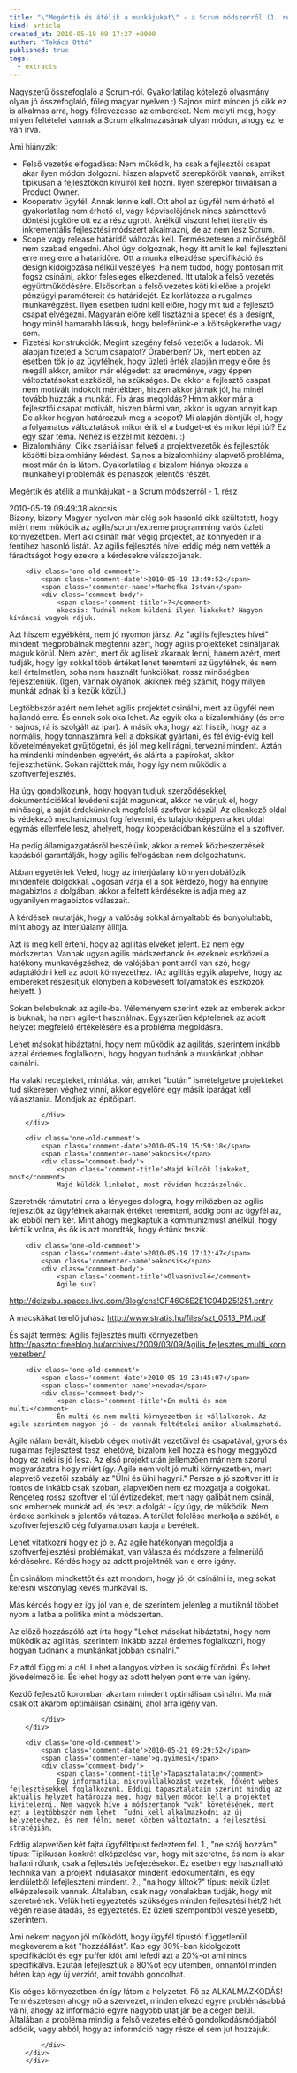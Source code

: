 ```yaml
---
title: "\"Megértik és átélik a munkájukat\" - a Scrum módszerről (1. rész)"
kind: article
created_at: 2010-05-19 09:17:27 +0000
author: "Takács Ottó"
published: true
tags: 
  - extracts
---
```

Nagyszerű összefoglaló a Scrum-ról. Gyakorlatilag kötelező olvasmány olyan jó összefoglaló, főleg magyar nyelven :) Sajnos mint minden jó cikk ez is alkalmas arra, hogy félrevezesse az embereket. Nem melyti meg, hogy milyen feltételei vannak a Scrum alkalmazásának olyan módon, ahogy ez le van írva. 

Ami hiányzik:

- Felső vezetés elfogadása: Nem működik, ha csak a fejlesztői csapat akar ilyen módon dolgozni. hiszen alapvető szerepkörök vannak, amiket tipikusan a fejlesztőkön kívülről kell hozni. Ilyen szerepkör triviálisan a Product Owner.
- Kooperatív ügyfél: Annak lennie kell. Ott ahol az ügyfél nem érhető el gyakorlatilag nem érhető el, vagy képviselőjének nincs számottevő döntési jogköre ott ez a rész ugrott. Anélkül viszont lehet iterativ és inkrementális fejlesztési módszert alkalmazni, de az nem lesz Scrum.
- Scope vagy release határidő változás kell. Természetesen a minőségből nem szabad engedni. Ahol úgy dolgoznak, hogy itt amit le kell fejleszteni erre meg erre a határidőre. Ott a munka elkezdése specifikáció és design kidolgozása nélkül veszélyes. Ha nem tudod, hogy pontosan mit fogsz csinálni, akkor felesleges elkezdened. Itt utalok a felső vezetés együttműködésére. Elsősorban a felső vezetés köti ki előre a projekt pénzügyi paramétereit és határidejét. Ez korlátozza a rugalmas munkavégzést. Ilyen esetben tudni kell előre, hogy mit tud a fejlesztő csapat elvégezni. Magyarán előre kell tisztázni a specet és a  designt, hogy minél hamarabb lássuk, hogy beleférünk-e a költségkeretbe vagy sem.
- Fizetési konstrukciók: Megint szegény felső vezetők a ludasok. Mi alapján fizeted a Scrum csapatot? Órabérben? Ok, mert ebben az esetben tök jó az ügyfélnek, hogy üzleti érték alapján megy előre és megáll akkor, amikor már elégedett az eredménye, vagy éppen változtatásokat eszközöl, ha szükséges. De ekkor a fejlesztő csapat nem motivált indokolt mértékben, hiszen akkor járnak jól, ha minél tovább húzzák a munkát. Fix áras megoldás? Hmm akkor már a fejlesztői csapat motivált, hiszen bármi van, akkor is ugyan annyit kap. De akkor hogyan határozzuk meg a scopot? Mi alapján döntjük el, hogy a folyamatos változtatások mikor érik el a budget-et és mikor lépi túl? Ez egy szar téma. Nehéz is ezzel mit kezdeni. :)
- Bizalomhiány: Cikk zseniálisan felveti a projektvezetők és fejlesztők közötti bizalomhiány kérdést. Sajnos a bizalomhiány alapvető probléma, most már én is látom. Gyakorlatilag a bizalom hiánya okozza a munkahelyi problémák és panaszok jelentős részét.

[Megértik és átélik a munkájukat - a Scrum módszerről - 1. rész](http://webisztan.blog.hu/2010/05/17/megertik_es_atelik_a_munkajukat_a_scrum_modszerrol_1_resz)

<div class='old-comments'>
		<div class='one-old-comment'>
			<span class='comment-date'>2010-05-19 09:49:38</span>
			<span class='commenter-name'>akocsis</span>
			<div class='comment-body'>
				<span class='comment-title'>Bizony, bizony</comment>
				Magyar nyelven már elég sok hasonló cikk szültetett, hogy miért nem működik az agilis/scrum/extreme programming valós üzleti környezetben.
Mert aki csinált már végig projektet, az könnyedén ír a fentihez hasonló listát.
Az agilis fejlesztés hívei eddig még nem vették a fáradtságot hogy ezekre a kérdésekre válaszoljanak.
			</div>
		</div>
		
		<div class='one-old-comment'>
			<span class='comment-date'>2010-05-19 13:49:52</span>
			<span class='commenter-name'>Marhefka István</span>
			<div class='comment-body'>
				<span class='comment-title'>?</comment>
				akocsis: Tudnál nekem küldeni ilyen linkeket? Nagyon kíváncsi vagyok rájuk.

Azt hiszem egyébként, nem jó nyomon jársz. Az "agilis fejlesztés hívei" mindent megpróbálnak megtenni azért, hogy agilis projekteket csináljanak maguk körül. Nem azért, mert ők agilisek akarnak lenni, hanem azért, mert tudják, hogy így sokkal több értéket lehet teremteni az ügyfélnek, és nem kell értelmetlen, soha nem használt funkciókat, rossz minőségben fejleszteniük. (Igen, vannak olyanok, akiknek még számít, hogy milyen munkát adnak ki a kezük közül.)

Legtöbbször azért nem lehet agilis projektet csinálni, mert az ügyfél nem hajlandó erre. És ennek sok oka lehet. Az egyik oka a bizalomhiány (és erre - sajnos, rá is szolgált az ipar). A másik oka, hogy azt hiszik, hogy az a normális, hogy tonnaszámra kell  a doksikat gyártani, és fél évig-évig kell követelményeket gyűjtögetni, és jól meg kell rágni, tervezni mindent. Aztán ha mindenki mindenben egyetért, és aláírta a papírokat, akkor fejleszthetünk. Sokan rájöttek már, hogy így nem működik a szoftverfejlesztés.

Ha úgy gondolkozunk, hogy hogyan tudjuk szerződésekkel, dokumentációkkal levédeni saját magunkat, akkor ne várjuk el, hogy minőségi, a saját érdekünknek megfelelő szoftver készül. Az ellenkező oldal is védekező mechanizmust fog felvenni, és tulajdonképpen a két oldal egymás ellenfele lesz, ahelyett, hogy kooperációban készülne el a szoftver.

Ha pedig államigazgatásról beszélünk, akkor a remek közbeszerzések kapásból garantálják, hogy agilis felfogásban nem dolgozhatunk.

Abban egyetértek Veled, hogy az interjúalany könnyen dobálózik mindenféle dolgokkal. Jogosan várja el a sok kérdező, hogy ha ennyire magabiztos a dolgában, akkor a feltett kérdésekre is adja meg az ugyanilyen magabiztos válaszait.

A kérdések mutatják, hogy a valóság sokkal árnyaltabb és bonyolultabb, mint ahogy az interjúalany állítja.

Azt is meg kell érteni, hogy az agilitás elveket jelent. Ez nem egy módszertan. Vannak ugyan agilis módszertanok és ezeknek eszközei a hatékony munkavégzéshez, de valójában pont arról van szó, hogy adaptálódni kell az adott környezethez. (Az agilitás egyik alapelve, hogy az embereket részesítjük előnyben a kőbevésett folyamatok és eszközök helyett. )

Sokan belebuknak az agile-ba. Véleményem szerint ezek az emberek akkor is buknak, ha nem agile-t használnak. Egyszerűen képtelenek az adott helyzet megfelelő értékelésére és a probléma megoldásra. 

Lehet másokat hibáztatni, hogy nem működik az agilitás, szerintem inkább azzal érdemes foglalkozni, hogy hogyan tudnánk a munkánkat jobban csinálni. 

Ha valaki recepteket, mintákat vár, amiket "bután" ismételgetve projekteket tud sikeresen véghez vinni, akkor egyelőre egy másik iparágat kell választania. Mondjuk az építőipart.

			</div>
		</div>
		
		<div class='one-old-comment'>
			<span class='comment-date'>2010-05-19 15:59:18</span>
			<span class='commenter-name'>akocsis</span>
			<div class='comment-body'>
				<span class='comment-title'>Majd küldök linkeket, most</comment>
				Majd küldök linkeket, most röviden hozzászólnék.

Szeretnék rámutatni arra a lényeges dologra, hogy miközben az agilis fejlesztők az ügyfélnek akarnak értéket teremteni, addig pont az ügyfél az, aki ebből nem kér. 
Mint ahogy megkaptuk a kommunizmust anélkül, hogy kértük volna, és ők is azt mondták, hogy értünk teszik.
			</div>
		</div>
		
		<div class='one-old-comment'>
			<span class='comment-date'>2010-05-19 17:12:47</span>
			<span class='commenter-name'>akocsis</span>
			<div class='comment-body'>
				<span class='comment-title'>Olvasnivaló</comment>
				Agile sux?
http://delzubu.spaces.live.com/Blog/cns!CF46C6E2E1C94D25!251.entry

A macskákat terelő juhász
http://www.stratis.hu/files/szt_0513_PM.pdf

És saját termés:
Agilis fejlesztés multi környezetben
http://pasztor.freeblog.hu/archives/2009/03/09/Agilis_fejlesztes_multi_kornyezetben/
			</div>
		</div>
		
		<div class='one-old-comment'>
			<span class='comment-date'>2010-05-19 23:45:07</span>
			<span class='commenter-name'>nevada</span>
			<div class='comment-body'>
				<span class='comment-title'>Én multi és nem multi</comment>
				Én multi és nem multi környezetben is vállalkozok. Az agile szerintem nagyon jó - de vannak feltételei amikor alkalmazható.
Agile nálam bevált, kisebb cégek motivált vezetőivel és csapatával, gyors és rugalmas fejlesztést tesz lehetővé, bizalom kell hozzá és hogy meggyőzd hogy ez neki is jó lesz. Az első projekt után jellemzően már nem szorul magyarázatra hogy miért így.
Agile nem volt jó multi környezetben, mert alapvető vezetői szabály az "Ülni és ülni hagyni." Persze a jó szoftver itt is fontos de inkább csak szóban, alapvetően nem ez mozgatja a dolgokat. Rengeteg rossz szoftver él túl évtizedeket, mert nagy galibát nem csinál, sok embernek munkát ad, és teszi a dolgát - így úgy, de működik. Nem érdeke senkinek a jelentős változás. A terület felelőse markolja a székét, a szoftverfejlesztő cég folyamatosan kapja a bevételt.

Lehet vitatkozni hogy ez jó e. Az agile hatékonyan megoldja a szoftverfejlesztési problémákat, van válasza és módszere a felmerülő kérdésekre. Kérdés hogy az adott projektnék van e erre igény.

Én csinálom mindkettőt és azt mondom, hogy jó jót csinálni is, meg sokat keresni viszonylag kevés munkával is.

Más kérdés hogy ez így jól van e, de szerintem jelenleg a multiknál többet nyom a latba a politika mint a módszertan.

Az előző hozzászóló azt írta hogy "Lehet másokat hibáztatni, hogy nem működik az agilitás, szerintem inkább azzal érdemes foglalkozni, hogy hogyan tudnánk a munkánkat jobban csinálni." 

Ez attól függ mi a cél. Lehet a langyos vízben is sokáig fürödni. És lehet jövedelmező is. És lehet hogy az adott helyen pont erre van igény.

Kezdő fejlesztő koromban akartam mindent optimálisan csinálni. Ma már csak ott akarom optimálisan csinálni, ahol arra igény van.

			</div>
		</div>
		
		<div class='one-old-comment'>
			<span class='comment-date'>2010-05-21 09:29:52</span>
			<span class='commenter-name'>g.gyimesi</span>
			<div class='comment-body'>
				<span class='comment-title'>Tapasztalataim</comment>
				Egy informatikai mikrovállalkozást vezetek, főként webes fejlesztésekkel foglalkozunk. Eddigi tapasztalataim szerint mindig az aktuális helyzet határozza meg, hogy milyen módon kell a projektet kivitelezni. Nem vagyok híve a módszertanok "vak" követésének, mert ezt a legtöbbször nem lehet. Tudni kell alkalmazkodni az új helyzetekhez, és nem félni menet közben változtatni a fejlesztési stratégián. 
Eddig alapvetően két fajta ügyféltípust fedeztem fel.
     1., "ne szólj hozzám" típus: Tipikusan konkrét elképzelése van, hogy mit szeretne, és nem is akar hallani rólunk, csak a fejlesztés befejezésekor. Ez esetben egy használható technika van: a projekt indulásakor mindent ledokumentálni, és egy lendületből lefejleszteni mindent.
     2., "na hogy álltok?" típus: nekik üzleti elképzeléseik vannak. Általában, csak nagy vonalakban tudják, hogy mit szeretnének. Velük heti egyeztetés szükséges minden fejlesztési hét/2 hét végén relase átadás, és egyeztetés. Ez üzleti szempontból veszélyesebb, szerintem.

Ami nekem nagyon jól működött, hogy ügyfél típustól függetlenül megkeverem a két "hozzáállást".
Kap egy 80%-ban kidolgozott specifikációt és egy puffer időt ami lefedi azt a 20%-ot ami nincs specifikálva.
Ezután lefejlesztjük a 80%ot egy ütemben, onnantól  minden héten kap egy új verziót, amit tovább gondolhat.

Kis céges környezetben én így látom a helyzetet. Fő az ALKALMAZKODÁS!
Természetesen ahogy nő a szervezet, minden elkezd egyre problémásabbá válni, ahogy az információ egyre nagyobb utat jár be a cégen belül.  Általában a probléma mindig a felső vezetés eltérő gondolkodásmódjából adódik, vagy abból, hogy az információ nagy része el sem jut hozzájuk. 

			</div>
		</div>
		</div>
